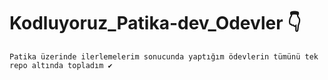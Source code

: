 # Kodluyoruz_Patika-dev_Odevler 👇
``` Patika üzerinde ilerlemelerim sonucunda yaptığım ödevlerin tümünü tek repo altında topladım ✔️ ```
